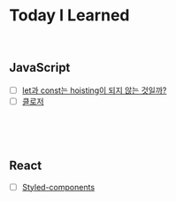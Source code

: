 # Today I Learned 
<br />

## JavaScript

- [ ] [let과 const는 hoisting이 되지 않는 것일까?](https://github.com/leedhhhhh/TIL/blob/main/JavaScript%EC%A0%95%EB%A6%AC/hoisting.md)
- [ ] [클로저](https://github.com/leedhhhhh/TIL/blob/main/JavaScript%EC%A0%95%EB%A6%AC/closure.md)

<br /><br /><br />
## React

- [ ] [Styled-components](https://github.com/leedhhhhh/TIL/blob/main/React%EC%A0%95%EB%A6%AC/Styled-components.md) 
   



